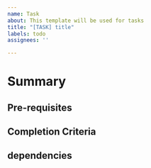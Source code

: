 ```yaml
---
name: Task
about: This template will be used for tasks
title: "[TASK] title"
labels: todo
assignees: ''

---
```


# Summary

## Pre-requisites

## Completion Criteria

## dependencies
